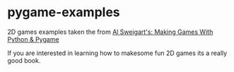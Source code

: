 # pygame-examples
2D games examples taken the from [Al Sweigart's: Making Games With Python &amp; Pygame](https://www.amazon.co.uk/Making-Games-Python-Pygame-Sweigart/dp/1469901730/ref=sr_1_1?ie=UTF8&qid=1509373608&sr=8-1&keywords=making+games+with+python+and+pygame)

If you are interested in learning how to makesome fun 2D games its a really good book.
